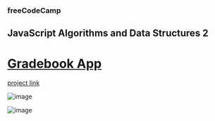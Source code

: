 ### freeCodeCamp

## JavaScript Algorithms and Data Structures 2

# [Gradebook App](https://github.com/UniBreakfast/free-code-camp-javascript-algorithms-2-gradebook-app)

[project link](https://www.freecodecamp.org/learn/javascript-algorithms-and-data-structures-v8/review-js-fundamentals-by-building-a-gradebook-app/step-1)

![image](https://github.com/user-attachments/assets/ca401694-25be-495f-9fc5-1cf6d9d39708)

![image](https://github.com/user-attachments/assets/5924fca1-d756-466d-a9c9-11608fd86c25)

